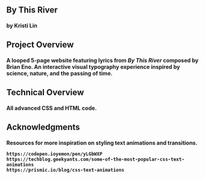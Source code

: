 ## By This River

<h4> by Kristi Lin </h4>

## Project Overview

<h4> A looped 5-page website featuring lyrics from <em>By This River</em> composed by Brian Eno. An interactive visual typography experience inspired by science, nature, and the passing of time. </h4>

## Technical Overview

<h4>All advanced CSS and HTML code.</h4>

## Acknowledgments

<h4> 

Resources for more inspiration on styling text animations and transitions.

    https://codepen.ioyemon/pen/yLGbWXP
    https://techblog.geekyants.com/some-of-the-most-popular-css-text-animations
    https://prismic.io/blog/css-text-animations

</h4>